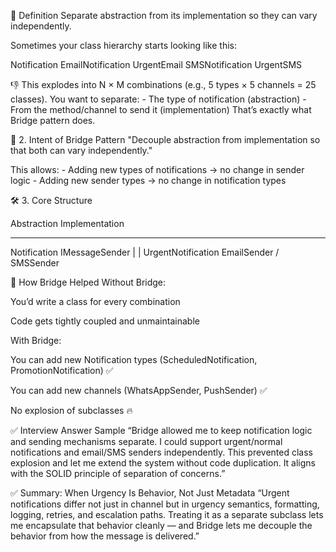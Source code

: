 ﻿🧠 Definition
Separate abstraction from its implementation so they can vary independently.

Sometimes your class hierarchy starts looking like this:

Notification
    EmailNotification
        UrgentEmail
    SMSNotification
        UrgentSMS

👎 This explodes into N × M combinations (e.g., 5 types × 5 channels = 25 classes).
You want to separate:
    - The type of notification (abstraction)
    - From the method/channel to send it (implementation)
That’s exactly what Bridge pattern does.

🎯 2. Intent of Bridge Pattern
"Decouple abstraction from implementation so that both can vary independently."

This allows:
    - Adding new types of notifications → no change in sender logic
    - Adding new sender types → no change in notification types

🛠️ 3. Core Structure


Abstraction             Implementation
-------------           ----------------------
Notification            IMessageSender
     |                        |
UrgentNotification      EmailSender / SMSSender

🧠 How Bridge Helped
Without Bridge:

You’d write a class for every combination

Code gets tightly coupled and unmaintainable

With Bridge:

You can add new Notification types (ScheduledNotification, PromotionNotification) ✅

You can add new channels (WhatsAppSender, PushSender) ✅

No explosion of subclasses 🔥

✅ Interview Answer Sample
“Bridge allowed me to keep notification logic and sending mechanisms separate. 
I could support urgent/normal notifications and email/SMS senders independently. 
This prevented class explosion and let me extend the system without code duplication. 
It aligns with the SOLID principle of separation of concerns.”

✅ Summary: When Urgency Is Behavior, Not Just Metadata
“Urgent notifications differ not just in channel but in urgency semantics, formatting, logging, retries, and escalation paths. 
Treating it as a separate subclass lets me encapsulate that behavior cleanly — and Bridge lets me decouple the behavior from how the message is delivered.”